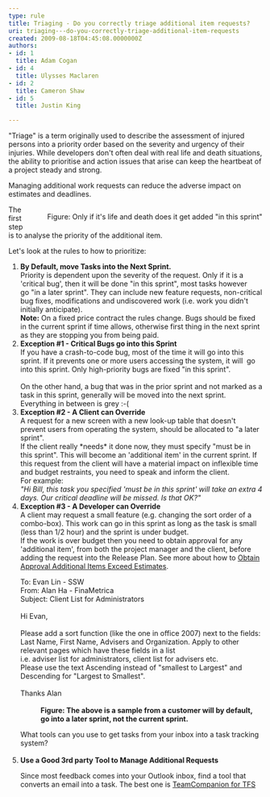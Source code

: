 ```yaml
---
type: rule
title: Triaging - Do you correctly triage additional item requests?
uri: triaging---do-you-correctly-triage-additional-item-requests
created: 2009-08-18T04:45:08.0000000Z
authors:
- id: 1
  title: Adam Cogan
- id: 4
  title: Ulysses Maclaren
- id: 2
  title: Cameron Shaw
- id: 5
  title: Justin King

---
```




<span class='intro'> <p>​&quot;Triage&quot; is a term originally used to describe the assessment of injured persons into a priority order based on the severity and urgency of their injuries.&#160;While developers don't often deal with real life and death situations, the ability to prioritise and action issues that arise can keep the heartbeat of a project steady and strong.​​<br></p> </span>

<p>Managing additional work requests can reduce the adverse impact on estimates and deadlines. </p>
<dl class="image" style="float&#58;right;clear&#58;right;"><dt><img border="0" src="./SuccessfulProjects_Triage.jpg" alt="" style="border&#58;0px solid;" /> </dt>
<dd>Figure&#58; Only if it's life and death does it get added &quot;in this sprint&quot; </dd></dl>
<p>The first step is to analyse the priority of the additional item.<br></p><p></p>
<p>Let's look at the rules to how to prioritize&#58;</p>
<ol><li><strong>By Default, move Tasks into the Next Sprint.</strong> <br>Priority is dependent upon the severity of the request. Only if it is a 'critical bug', then it will be done &quot;in this sprint&quot;, most tasks&#160;however go&#160;&quot;in a later sprint&quot;. They can include new feature requests, non-critical bug fixes, modifications and undiscovered work (i.e. work you didn't initially anticipate).&#160; <div class="greyBox"><strong>Note&#58;</strong> On a fixed price contract the rules change. Bugs should be fixed in the current sprint if time allows, otherwise first thing in the next sprint as they are stopping you from being paid. </div></li>
<li><strong>Exception #1 - Critical Bugs go into this Sprint</strong><br>If you have a crash-to-code bug, most of the time it will go into this sprint. If it prevents one or more users accessing the system, it will&#160; go into this sprint. Only high-priority bugs are fixed &quot;in this sprint&quot;.<br><br>On the other hand, a bug that was in the prior sprint and not marked as a task in this sprint, generally will&#160;be moved into the next sprint. Everything in between is grey &#58;-(&#160;</li>
<li><strong>Exception #2 - A Client can Override</strong><br>A request for a new screen with a new look-up table that doesn't prevent users from operating the system, should be allocated to &quot;a later sprint&quot;. <br>If the client really *needs* it done now, they must specify &quot;must be in this sprint&quot;. This will become an 'additional item' in the current sprint. If this request from the client will have a material impact on inflexible time and budget restraints, you need to speak and inform the client. <br>For example&#58;<br><em>&quot;Hi Bill, this task you specified 'must be in this sprint' will take an extra&#160;4 days. Our critical deadline will be missed. Is that OK?&quot; </em></li>
<li><strong>Exception #3 - A Developer can Override<br></strong>A client may request a small feature (e.g. changing the sort order of a combo-box). This work can go in this sprint as long as the task is small (less than 1/2 hour) and the sprint is under budget. <br>If the work is over budget then you need to obtain approval for any 'additional item', from both the project manager and the client, before adding the request into the Release Plan. See more about how to <a href="/_layouts/15/FIXUPREDIRECT.ASPX?WebId=3dfc0e07-e23a-4cbb-aac2-e778b71166a2&amp;TermSetId=07da3ddf-0924-4cd2-a6d4-a4809ae20160&amp;TermId=1a59fed4-fb4b-4f47-bee8-acc65c0c4833">Obtain Approval Additional Items Exceed Estimates</a>. <br><dl class="good"><dt>To&#58; Evan Lin - SSW<br>From&#58; Alan Ha - FinaMetrica <br>Subject&#58; Client List for Administrators<br><br>Hi Evan,<br><br>Please add a sort function (like the one in office 2007) next to the fields&#58; Last Name, First Name, Advisers and Organization. Apply to other relevant pages which have these fields in&#160;a list <br>i.e. adviser list for administrators, client list for advisers etc. <br>Please use the text Ascending instead of &quot;smallest to Largest&quot; and Descending for &quot;Largest to Smallest&quot;.<br><br>Thanks Alan<br><br></dt>
<dd><strong>Figure&#58; The above is a sample from a customer will by default, go into a later sprint, not the current sprint.</strong> </dd></dl>
What tools can you use to get tasks from your inbox into a task tracking system?<br>&#160;</li>
<li><strong>Use a Good 3rd party Tool to Manage Additional Requests<br></strong><p>Since most feedback comes into your Outlook inbox, find a tool that converts an email into a task. The best one is <a id="Outlook Tool for TFS" href="http&#58;//www.ssw.com.au/ssw/Standards/DeveloperGeneral/TFS.aspx">TeamCompanion for TFS</a></p></li></ol>


